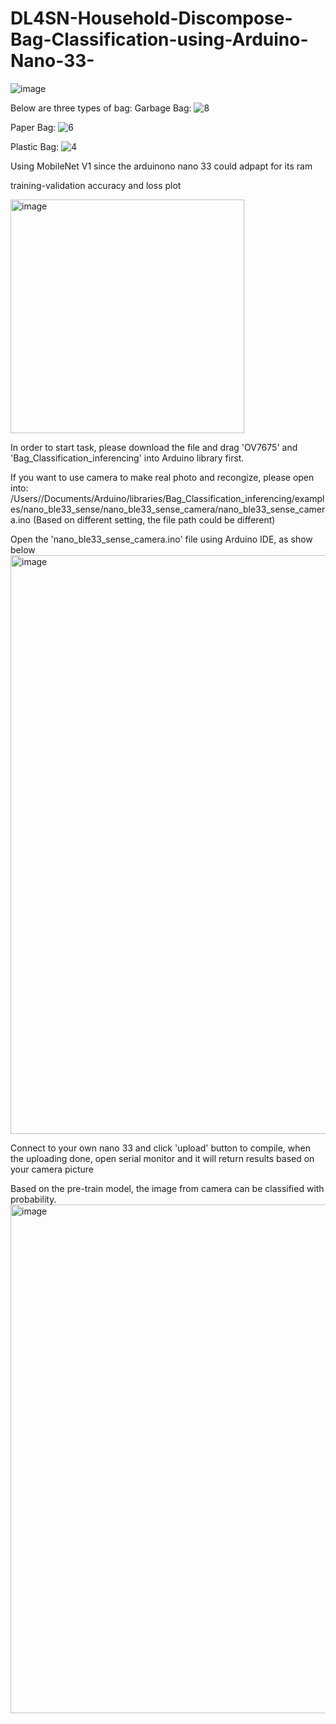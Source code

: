 # DL4SN-Household-Discompose-Bag-Classification-using-Arduino-Nano-33-

![image](https://user-images.githubusercontent.com/116358810/228838784-1ddd51d3-8270-4adf-ba98-cb68f9e16488.png)

Below are three types of bag: 
Garbage Bag: ![8](https://user-images.githubusercontent.com/116358810/228841073-6e190e5b-5aac-4f5d-8d06-31dcb90c53f2.jpg)

Paper Bag: ![6](https://user-images.githubusercontent.com/116358810/228841161-c5338442-6e29-4470-8639-296488f43c87.jpg)

Plastic Bag: ![4](https://user-images.githubusercontent.com/116358810/228841258-ff747280-af5b-4b6b-890b-18125812240a.jpg)



Using MobileNet V1 since the arduinono nano 33 could adpapt for its ram

training-validation accuracy and loss plot 

<img width="374" alt="image" src="https://user-images.githubusercontent.com/116358810/228839292-8045e59f-ceff-4860-b1e5-9580fa8bbbcb.png">


In order to start task, please download the file and drag 'OV7675' and 'Bag_Classification_inferencing' into Arduino library first.

If you want to use camera to make real photo and recongize, please open into: /Users/<username>/Documents/Arduino/libraries/Bag_Classification_inferencing/examples/nano_ble33_sense/nano_ble33_sense_camera/nano_ble33_sense_camera.ino
(Based on different setting, the file path could be different)

Open the 'nano_ble33_sense_camera.ino' file using Arduino IDE, as show below
<img width="926" alt="image" src="https://user-images.githubusercontent.com/116358810/226727060-2fa8b56d-210e-4987-938e-bf9788b20122.png">

Connect to your own nano 33 and click 'upload' button to compile, when the uploading done, open serial monitor and it will return results based on your camera picture

Based on the pre-train model, the image from camera can be classified with probability.
<img width="814" alt="image" src="https://user-images.githubusercontent.com/116358810/228838247-1a7e2b2a-dd0f-4c83-a03e-525be7e1a016.png">

